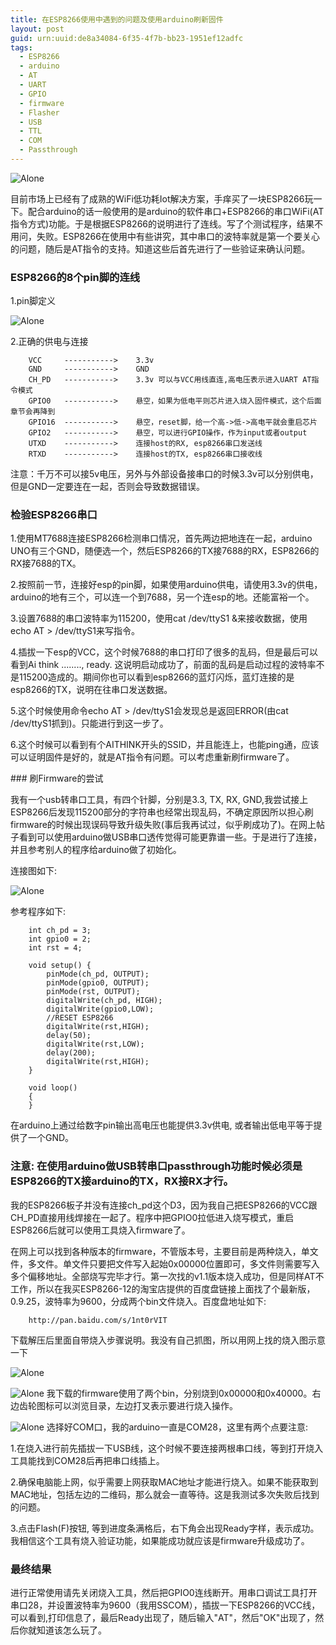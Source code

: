 ```yaml
---
title: 在ESP8266使用中遇到的问题及使用arduino刷新固件 
layout: post
guid: urn:uuid:de8a34084-6f35-4f7b-bb23-1951ef12adfc
tags:
  - ESP8266 
  - arduino
  - AT 
  - UART 
  - GPIO 
  - firmware 
  - Flasher
  - USB
  - TTL
  - COM
  - Passthrough
---
```


![Alone](/media/files/2016/3/shangrila.jpg)
<p />
目前市场上已经有了成熟的WiFi低功耗Iot解决方案，手痒买了一块ESP8266玩一下。配合arduino的话一般使用的是arduino的软件串口+ESP8266的串口WiFi(AT指令方式)功能。于是根据ESP8266的说明进行了连线。写了个测试程序，结果不用问，失败。ESP8266在使用中有些讲究，其中串口的波特率就是第一个要关心的问题，随后是AT指令的支持。知道这些后首先进行了一些验证来确认问题。
<p />

### ESP8266的8个pin脚的连线 

1.pin脚定义

![Alone](/media/files/2016/6/esp8266pcb.jpg)

2.正确的供电与连接

        VCC     ----------->    3.3v
        GND     ----------->    GND
        CH_PD   ----------->    3.3v 可以与VCC用线直连,高电压表示进入UART AT指令模式
        GPIO0   ----------->    悬空，如果为低电平则芯片进入烧入固件模式，这个后面章节会再降到
        GPIO16  ----------->    悬空，reset脚，给一个高->低->高电平就会重启芯片 
        GPIO2   ----------->    悬空，可以进行GPIO操作，作为input或者output
        UTXD    ----------->    连接host的RX, esp8266串口发送线
        RTXD    ----------->    连接host的TX, esp8266串口接收线 

注意：千万不可以接5v电压，另外与外部设备接串口的时候3.3v可以分别供电，但是GND一定要连在一起，否则会导致数据错误。


### 检验ESP8266串口

1.使用MT7688连接ESP8266检测串口情况，首先两边把地连在一起，arduino UNO有三个GND，随便选一个，然后ESP8266的TX接7688的RX，ESP8266的RX接7688的TX。

2.按照前一节，连接好esp的pin脚，如果使用arduino供电，请使用3.3v的供电，arduino的地有三个，可以连一个到7688，另一个连esp的地。还能富裕一个。

3.设置7688的串口波特率为115200，使用cat /dev/ttyS1 &来接收数据，使用echo AT > /dev/ttyS1来写指令。

4.插拔一下esp的VCC，这个时候7688的串口打印了很多的乱码，但是最后可以看到Ai think ........, ready. 这说明启动成功了，前面的乱码是启动过程的波特率不是115200造成的。期间你也可以看到esp8266的蓝灯闪烁，蓝灯连接的是esp8266的TX，说明在往串口发送数据。

5.这个时候使用命令echo AT > /dev/ttyS1会发现总是返回ERROR(由cat /dev/ttyS1抓到)。只能进行到这一步了。

6.这个时候可以看到有个AITHINK开头的SSID，并且能连上，也能ping通，应该可以证明固件是好的，就是AT指令有问题。可以考虑重新刷firmware了。

<p />
### 刷Firmware的尝试

我有一个usb转串口工具，有四个针脚，分别是3.3, TX, RX, GND,我尝试接上ESP8266后发现115200部分的字符串也经常出现乱码，不确定原因所以担心刷firmware的时候出现误码导致升级失败(事后我再试过，似乎刷成功了)。在网上帖子看到可以使用arduino做USB串口透传觉得可能更靠谱一些。于是进行了连接，并且参考别人的程序给arduino做了初始化。
<p />
连接图如下:

![Alone](/media/files/2016/6/arduino-esp.jpg)

参考程序如下:

        int ch_pd = 3;
        int gpio0 = 2;
        int rst = 4;
        
        void setup() {
            pinMode(ch_pd, OUTPUT);
            pinMode(gpio0, OUTPUT);
            pinMode(rst, OUTPUT);
            digitalWrite(ch_pd, HIGH);
            digitalWrite(gpio0,LOW);
            //RESET ESP8266
            digitalWrite(rst,HIGH);
            delay(50);
            digitalWrite(rst,LOW);
            delay(200);
            digitalWrite(rst,HIGH);       
        }
        
        void loop()
        {
        }

在arduino上通过给数字pin输出高电压也能提供3.3v供电, 或者输出低电平等于提供了一个GND。

### 注意: 在使用arduino做USB转串口passthrough功能时候必须是ESP8266的TX接arduino的TX，RX接RX才行。

我的ESP8266板子并没有连接ch\_pd这个D3，因为我自己把ESP8266的VCC跟CH\_PD直接用线焊接在一起了。程序中把GPIO0拉低进入烧写模式，重启ESP8266后就可以使用工具烧入firmware了。

在网上可以找到各种版本的firmware，不管版本号，主要目前是两种烧入，单文件，多文件。单文件只要把文件写入起始0x00000位置即可，多文件则需要写入多个偏移地址。全部烧写完毕才行。第一次找的v1.1版本烧入成功，但是同样AT不工作，所以在我买ESP8266-12的淘宝店提供的百度盘链接上面找了个最新版，0.9.25，波特率为9600，分成两个bin文件烧入。百度盘地址如下:

        http://pan.baidu.com/s/1nt0rVIT

下载解压后里面自带烧入步骤说明。我没有自己抓图，所以用网上找的烧入图示意一下

![Alone](/media/files/2016/6/advance.png)

![Alone](/media/files/2016/6/config.png)
我下载的firmware使用了两个bin，分别烧到0x00000和0x40000。右边齿轮图标可以浏览目录，左边打叉表示要进行烧入操作。

![Alone](/media/files/2016/6/flasher.png)
选择好COM口，我的arduino一直是COM28，这里有两个点要注意:

1.在烧入进行前先插拔一下USB线，这个时候不要连接两根串口线，等到打开烧入工具能找到COM28后再把串口线插上。

2.确保电脑能上网，似乎需要上网获取MAC地址才能进行烧入。如果不能获取到MAC地址，包括左边的二维码，那么就会一直等待。这是我测试多次失败后找到的问题。

3.点击Flash(F)按钮, 等到进度条满格后，右下角会出现Ready字样，表示成功。我相信这个工具有烧入验证功能，如果能成功就应该是firmware升级成功了。


### 最终结果

进行正常使用请先关闭烧入工具，然后把GPIO0连线断开。用串口调试工具打开串口28，并设置波特率为9600（我用SSCOM），插拔一下ESP8266的VCC线，可以看到,打印信息了，最后Ready出现了，随后输入"AT"，然后"OK"出现了，然后你就知道该怎么玩了。


